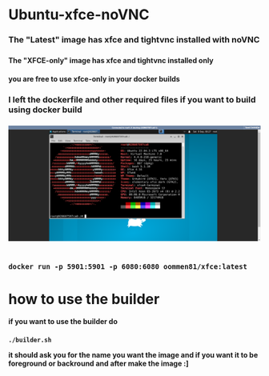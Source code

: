 # Ubuntu-xfce-noVNC

<h3>The "Latest" image has  xfce and tightvnc installed with noVNC<h3/>

<h4/>The "XFCE-only" image has xfce and tightvnc installed only<h4>

<h4/>you are free to use xfce-only in your docker builds<h4>

  <h3>I left the dockerfile and other required files if you want to build using docker build<h3/>

  <img src="https://raw.githubusercontent.com/oommen-k8/Ubuntu-xfce-noVNC/main/picture.png" alt="docker container running">
<br><br/>
<pre><code class="language-docker">docker run -p 5901:5901 -p 6080:6080 oommen81/xfce:latest
</code></pre>

# how to use the builder

<h4>if you want to use the builder do<h4/>

<pre><code class="language-bash">./builder.sh
</code></pre>

it should ask you for the name you want the image and if you want it to be foreground or backround and after make the image :]
